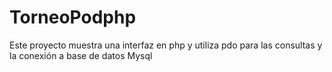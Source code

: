 # TorneoPodphp
Este proyecto muestra una interfaz en php y utiliza pdo para las consultas y la conexión a base de datos Mysql
